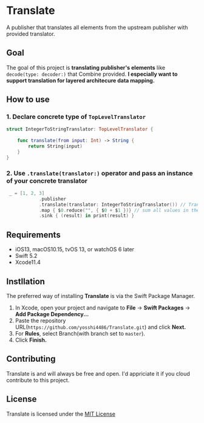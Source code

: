 # Translate
A publisher that translates all elements from the upstream publisher with provided translator.

## Goal
The goal of this project is **translating publisher's elements** like `decode(type: decoder:)` that Combine provided. **I especially want to support translation for layered architecure data mapping.**

## How to use
### 1. Declare concrete type of `TopLevelTranslator`

```swift
struct IntegerToStringTranslator: TopLevelTranslator {
        
    func translate(from input: Int) -> String {
        return String(input)
    }
}
```

### 2. Use `.translate(translator:)` operator and pass an instance of your concrete translator

```swift
 _ = [1, 2, 3]
            .publisher
            .translate(translator: IntegerToStringTranslator()) // Translate int to string.
            .map { $0.reduce("", { $0 + $1 })} // sum all values in the array.
            .sink { (result) in print(result) }
```

## Requirements
- iOS13, macOS10.15, tvOS 13, or watchOS 6 later
- Swift 5.2
- Xcode11.4

## Instllation
The preferred way of installing **Translate** is via the Swift Package Manager.

1. In Xcode, open your project and navigate to **File** → **Swift Packages** → **Add Package Dependency...**
2. Paste the repository URL(`https://github.com/yosshi4486/Translate.git`) and click **Next.**
3. For **Rules**, select Branch(with branch set to `master`).
4. Click **Finish.**

## Contributing
Translate is and will always be free and open. I'd appriciate it if you cloud contribute to this project. 

## License
Translate is licensed under the [MIT License](https://github.com/yosshi4486/Translate/blob/master/README.md)

